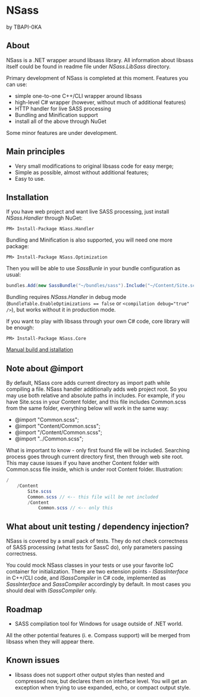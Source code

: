 NSass
=====

by TBAPI-0KA

About
-----

NSass is a .NET wrapper around libsass library. All information about libsass itself could be found in readme file under *NSass.LibSass* directory.

Primary development of NSass is completed at this moment. Features you can use:

* simple one-to-one C++/CLI wrapper around libsass
* high-level C# wrapper (however, without much of additional features)
* HTTP handler for live SASS processing
* Bundling and Minification support
* install all of the above through NuGet

Some minor features are under development.

Main principles
---------------

* Very small modifications to original libsass code for easy merge;
* Simple as possible, almost without additional features;
* Easy to use.

Installation
------------

If you have web project and want live SASS processing, just install *NSass.Handler* through NuGet:

```
PM> Install-Package NSass.Handler
```

Bundling and Minification is also supported, you will need one more package:

```
PM> Install-Package NSass.Optimization
```

Then you will be able to use *SassBunle* in your bundle configuration as usual:

```c#
bundles.Add(new SassBundle("~/bundles/sass").Include("~/Content/Site.scss"));
```

Bundling requires *NSass.Handler* in debug mode (`BundleTable.EnableOptimizations == false` or `<compilation debug="true" />`), but works without it in production mode.

If you want to play with libsass through your own C# code, core library will be enough:

```
PM> Install-Package NSass.Core
```

[Manual build and istallation](https://github.com/TBAPI-0KA/NSass/wiki/Manual-build-and-installation)

Note about @import
------------------

By default, NSass core adds current directory as import path while compiling a file. NSass handler additionally adds web project root.
So you may use both relative and absolute paths in includes. For example, if you have Site.scss in your Content folder, and this file includes Common.scss from the same folder, everything below will work in the same way:

* @import "Common.scss";
* @import "Content/Common.scss";
* @import "/Content/Common.scss";
* @import "../Common.scss";

What is important to know - only first found file will be included. Searching process goes through current directory first, then through web site root.
This may cause issues if you have another Content folder with Common.scss file inside, which is under root Content folder. Illustration:

```c#
/
	/Content
		Site.scss
		Common.scss // <-- this file will be not included
		/Content
			Common.scss // <-- only this
```

What about unit testing / dependency injection?
-----------------------------------------------

NSass is covered by a small pack of tests. They do not check correctness of SASS processing (what tests for SassC do), only parameters passing correctness.

You could mock NSass classes in your tests or use your favorite IoC container for initialization.
There are two extension points - *ISassInterface* in C++/CLI code, and *ISassCompiler* in C# code, implemented as *SassInterface* and *SassCompiler* accordingly by default.
In most cases you should deal with *ISassCompiler* only.

Roadmap
-------
* SASS compilation tool for Windows for usage outside of .NET world.

All the other potential features (i. e. Compass support) will be merged from libsass when they will appear there.

Known issues
------------

* libsass does not support other output styles than nested and compressed now, but declares them on interface level. You will get an exception when trying to use expanded, echo, or compact output style.
